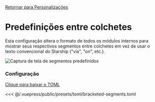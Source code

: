 [Retornar para Personalizações](./README.md#bracketed-segments)

# Predefinições entre colchetes

Esta configuração altera o formato de todos os módulos internos para mostrar seus respectivos segmentos entre colchetes em vez de usar o texto convencional do Starship ("via", "on", etc.).

![Captura de tela de segmentos predefinidos](/presets/img/bracketed-segments.png)

### Configuração

[Clique para baixar o TOML](/presets/toml/bracketed-segments.toml)

<<< @/.vuepress/public/presets/toml/bracketed-segments.toml
